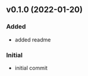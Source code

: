 
<a name="v0.1.0"></a>
## v0.1.0 (2022-01-20)

### Added

* added readme

### Initial

* initial commit

